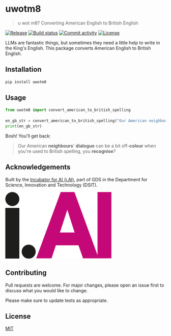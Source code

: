 # uwotm8

> u wot m8? Converting American English to British English

[![Release](https://img.shields.io/github/v/release/i-dot-ai/uwotm8)](https://img.shields.io/github/v/release/i-dot-ai/uwotm8)
[![Build status](https://img.shields.io/github/actions/workflow/status/i-dot-ai/uwotm8/main.yml?branch=main)](https://github.com/i-dot-ai/uwotm8/actions/workflows/main.yml?query=branch%3Amain)
[![Commit activity](https://img.shields.io/github/commit-activity/m/i-dot-ai/uwotm8)](https://img.shields.io/github/commit-activity/m/i-dot-ai/uwotm8)
[![License](https://img.shields.io/github/license/i-dot-ai/uwotm8)](https://img.shields.io/github/license/i-dot-ai/uwotm8)

LLMs are fantastic things, but sometimes they need a little help to write in the King's English. This package converts American English to British English.

## Installation

```bash
pip install uwotm8
```

## Usage

```python
from uwotm8 import convert_american_to_british_spelling

en_gb_str = convert_american_to_british_spelling("Our American neighbours' dialog can be a bit off-colour when you're used to British spelling, you recognize?")
print(en_gb_str)
```

Bosh! You'll get back:

> Our American **neighbours**' **dialogue** can be a bit off-**colour** when you're used to British spelling, you **recognise**?

## Acknowledgements

Built by the [Incubator for AI (i.AI)](https://ai.gov.uk), part of GDS in the Department for Science, Innovation and Technology (DSIT).

[![i.AI Logo](assets/i-dot-ai.svg#small-logo)](https://ai.gov.uk)

## Contributing

Pull requests are welcome. For major changes, please open an issue first to discuss what you would like to change.

Please make sure to update tests as appropriate.

## License

[MIT](https://github.com/i-dot-ai/uwotm8/blob/main/LICENSE)
